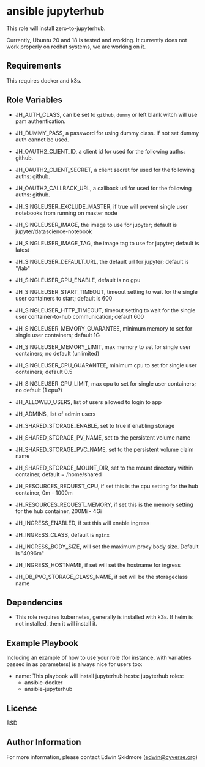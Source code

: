 ansible jupyterhub
==================

This role will install zero-to-jupyterhub.

Currently, Ubuntu 20 and 18 is tested and working.
It currently does not work properly on redhat systems, we are working on it.

Requirements
------------

This requires docker and k3s.

Role Variables
--------------

* JH_AUTH_CLASS, can be set to `github`, `dummy` or left blank witch will use pam authentication.
* JH_DUMMY_PASS, a password for using dummy class. If not set dummy auth cannot be used.
* JH_OAUTH2_CLIENT_ID, a client id for used for the following auths: github.
* JH_OAUTH2_CLIENT_SECRET, a client secret for used for the following auths: github.
* JH_OAUTH2_CALLBACK_URL, a callback url for used for the following auths: github.
* JH_SINGLEUSER_EXCLUDE_MASTER, if true will prevent single user notebooks from running on master node

* JH_SINGLEUSER_IMAGE, the image to use for jupyter; default is jupyter/datascience-notebook
* JH_SINGLEUSER_IMAGE_TAG, the image tag to use for jupyter; default is latest
* JH_SINGLEUSER_DEFAULT_URL, the default url for jupyter; default is "/lab"
* JH_SINGLEUSER_GPU_ENABLE, default is no gpu
* JH_SINGLEUSER_START_TIMEOUT, timeout setting to wait for the single user containers to start; default is 600
* JH_SINGLEUSER_HTTP_TIMEOUT, timeout setting to wait for the single user container-to-hub communication; default 600
* JH_SINGLEUSER_MEMORY_GUARANTEE, minimum memory to set for single user containers; default 1G
* JH_SINGLEUSER_MEMORY_LIMIT, max memory to set for single user containers; no default (unlimited)
* JH_SINGLEUSER_CPU_GUARANTEE, minimum cpu to set for single user containers; default 0.5
* JH_SINGLEUSER_CPU_LIMIT, max cpu to set for single user containers; no default (1 cpu?)

* JH_ALLOWED_USERS, list of users allowed to login to app
* JH_ADMINS, list of admin users

* JH_SHARED_STORAGE_ENABLE, set to true if enabling storage
* JH_SHARED_STORAGE_PV_NAME, set to the persistent volume name
* JH_SHARED_STORAGE_PVC_NAME, set to the persistent volume claim name
* JH_SHARED_STORAGE_MOUNT_DIR, set to the mount directory within container, default = /home/shared

* JH_RESOURCES_REQUEST_CPU, if set this is the cpu setting for the hub container, 0m - 1000m
* JH_RESOURCES_REQUEST_MEMORY, if set this is the memory setting for the hub container, 200Mi - 4Gi

* JH_INGRESS_ENABLED, if set this will enable ingress
* JH_INGRESS_CLASS, default is `nginx`
* JH_INGRESS_BODY_SIZE, will set the maximum proxy body size. Default is "4096m"
* JH_INGRESS_HOSTNAME, if set will set the hostname for ingress

* JH_DB_PVC_STORAGE_CLASS_NAME, if set will be the storageclass name

Dependencies
------------

* This role requires kubernetes, generally is installed with k3s. If helm is not installed, then it will install it.

Example Playbook
----------------

Including an example of how to use your role (for instance, with variables passed in as parameters) is always nice for users too:

- name: This playbook will install jupyterhub
  hosts: jupyterhub
  roles:
  - ansible-docker
  - ansible-jupyterhub

License
-------

BSD

Author Information
------------------

For more information, please contact Edwin Skidmore (edwin@cyverse.org)
